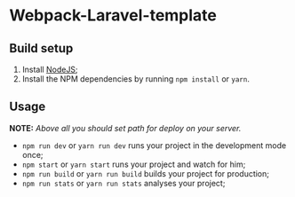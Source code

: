 # **Webpack-Laravel-template**
## Build setup
1. Install [NodeJS](https://nodejs.org/en/);
2. Install the NPM dependencies by running `npm install` or `yarn`.
## Usage
**NOTE:** _Above all you should set path for deploy on your server._
* `npm run dev` or `yarn run dev` runs your project in the development mode once;
* `npm start` or `yarn start` runs your project and watch for him;
* `npm run build` or `yarn run build` builds your project for production;
* `npm run stats` or `yarn run stats` analyses your project;